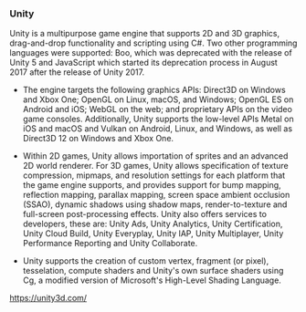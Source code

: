 ### Unity

Unity is a multipurpose game engine that supports 2D and 3D graphics, drag-and-drop functionality and scripting using C#. Two other programming languages were supported: Boo, which was deprecated with the release of Unity 5 and JavaScript which started its deprecation process in August 2017 after the release of Unity 2017.

- The engine targets the following graphics APIs: Direct3D on Windows and Xbox One; OpenGL on Linux, macOS, and Windows; OpenGL ES on Android and iOS; WebGL on the web; and proprietary APIs on the video game consoles. Additionally, Unity supports the low-level APIs Metal on iOS and macOS and Vulkan on Android, Linux, and Windows, as well as Direct3D 12 on Windows and Xbox One.

- Within 2D games, Unity allows importation of sprites and an advanced 2D world renderer. For 3D games, Unity allows specification of texture compression, mipmaps, and resolution settings for each platform that the game engine supports, and provides support for bump mapping, reflection mapping, parallax mapping, screen space ambient occlusion (SSAO), dynamic shadows using shadow maps, render-to-texture and full-screen post-processing effects. Unity also offers services to developers, these are: Unity Ads, Unity Analytics, Unity Certification, Unity Cloud Build, Unity Everyplay, Unity IAP, Unity Multiplayer, Unity Performance Reporting and Unity Collaborate.

- Unity supports the creation of custom vertex, fragment (or pixel), tesselation, compute shaders and Unity's own surface shaders using Cg, a modified version of Microsoft's High-Level Shading Language.

https://unity3d.com/

